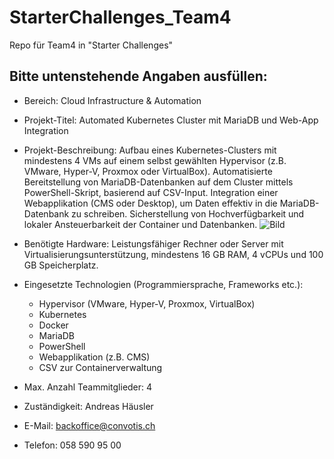 # StarterChallenges_Team4
Repo für Team4 in "Starter Challenges"

## Bitte untenstehende Angaben ausfüllen:
- Bereich:
  Cloud Infrastructure & Automation
  
- Projekt-Titel:
  Automated Kubernetes Cluster mit MariaDB und Web-App Integration
  
- Projekt-Beschreibung:
  Aufbau eines Kubernetes-Clusters mit mindestens 4 VMs auf einem selbst gewählten Hypervisor (z.B. VMware, Hyper-V, Proxmox oder VirtualBox). Automatisierte Bereitstellung von MariaDB-Datenbanken auf dem Cluster mittels PowerShell-Skript, basierend auf CSV-Input.
  Integration einer Webapplikation (CMS oder Desktop), um Daten effektiv in die MariaDB-Datenbank zu schreiben. Sicherstellung von Hochverfügbarkeit und lokaler Ansteuerbarkeit der Container und Datenbanken.
  ![Bild](https://github.com/user-attachments/assets/6975a45e-1285-4ef1-8709-0800b1c03465)


- Benötigte Hardware:
  Leistungsfähiger Rechner oder Server mit Virtualisierungsunterstützung, mindestens 16 GB RAM, 4 vCPUs und 100 GB Speicherplatz.

- Eingesetzte Technologien (Programmiersprache, Frameworks etc.):
  - Hypervisor (VMware, Hyper-V, Proxmox, VirtualBox)
  - Kubernetes
  - Docker
  - MariaDB
  - PowerShell
  - Webapplikation (z.B. CMS)
  - CSV zur Containerverwaltung

- Max. Anzahl Teammitglieder:
  4
  
- Zuständigkeit:
  Andreas Häusler
  
- E-Mail:
  backoffice@convotis.ch
  
- Telefon:
  058 590 95 00
